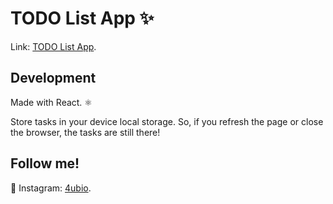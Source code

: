 # TODO List App ✨

Link: [TODO List App](https://4ubio.github.io/TODOListApp/).

## Development

Made with React. ⚛️

Store tasks in your device local storage. So, if you refresh the page or close the browser, the tasks are still there!

## Follow me!

📸 Instagram: [4ubio](https://www.instagram.com/4ubio/).